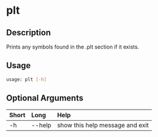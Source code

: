 <!-- THIS PART OF THIS FILE IS AUTOGENERATED. DO NOT MODIFY IT. See scripts/generate_docs.sh -->




# plt

## Description


Prints any symbols found in the .plt section if it exists.
## Usage


```bash
usage: plt [-h]

```
## Optional Arguments

|Short|Long|Help|
| :--- | :--- | :--- |
|-h|--help|show this help message and exit|

<!-- END OF AUTOGENERATED PART. Do not modify this line or the line below, they mark the end of the auto-generated part of the file. If you want to extend the documentation in a way which cannot easily be done by adding to the command help description, write below the following line. -->
<!-- ------------\>8---- ----\>8---- ----\>8------------ -->
